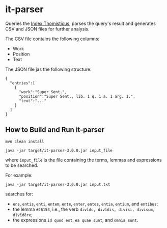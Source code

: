 # it-parser
Queries the <a href="https://www.corpusthomisticum.org/it/index.age">Index Thomisticus</a>, 
parses the query's result and generates CSV and JSON files for further analysis.

The CSV file contains the following columns:
- Work
- Position
- Text

The JSON file jas the following structure:
```
{
  "entries":[
    {
      "work":"Super Sent.",
      "position":"Super Sent., lib. 1 q. 1 a. 1 arg. 1.",
      "text":"..."
    }
  ]
}
```

## How to Build and Run it-parser

```
mvn clean install

java -jar target/it-parser-3.0.0.jar input_file
```

where `input_file` is the file containing the terms, lemmas and expressions to be searched. 

For example:

```
java -jar target/it-parser-3.0.0.jar input.txt
```

searches for:
- `ens`, `entis`, `enti`, `entem`, `ente`, `enter`, `entes`, `entia`, `entium`, and `entibus`;
- the lemma `#26153`, i.e., the verb `dīvĭdo, dīvĭdis, divisi, divisum, dīvĭdĕre`;
- the expressions `id quod est`, `ea quae sunt`, and `omnia sunt`.
